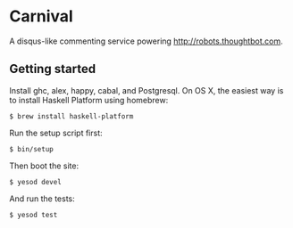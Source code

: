 # Carnival

A disqus-like commenting service powering http://robots.thoughtbot.com.

## Getting started

Install ghc, alex, happy, cabal, and Postgresql. On OS X, the easiest way is to
install Haskell Platform using homebrew:

    $ brew install haskell-platform

Run the setup script first:

    $ bin/setup

Then boot the site:

    $ yesod devel

And run the tests:

    $ yesod test
